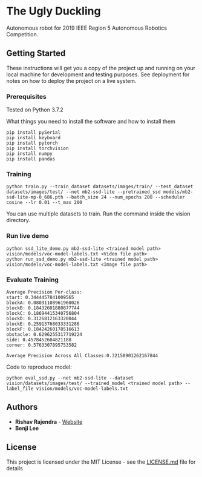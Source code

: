 # The Ugly Duckling

Autonomous robot for 2019 IEEE Region 5 Autonomous Robotics Competition.

## Getting Started

These instructions will get you a copy of the project up and running on your local machine for development and testing purposes. See deployment for notes on how to deploy the project on a live system.

### Prerequisites

Tested on Python 3.7.2

What things you need to install the software and how to install them

```
pip install pySerial
pip install keyboard
pip install pytorch
pip install torchvision
pip install numpy
pip install pandas
```

### Training
```
python train.py --train_dataset datasets/images/train/ --test_dataset datasets/images/test/ --net mb2-ssd-lite --pretrained_ssd models/mb2-ssd-lite-mp-0_686.pth --batch_size 24 --num_epochs 200 --scheduler cosine --lr 0.01 --t_max 200
```
You can use multiple datasets to train. Run the command inside the vision directory.

### Run live demo
```
python ssd_lite_demo.py mb2-ssd-lite <trained model path> vision/models/voc-model-labels.txt <Video file path> 
python run_ssd_demo.py mb2-ssd-lite <trained model path> vision/models/voc-model-labels.txt <Image file path>
```
### Evaluate Training
```
Average Precision Per-class:
start: 0.3444457841009565
blockA: 0.08031108961960026
blockB: 0.18432601880877744
blockC: 0.18694415340756804
blockD: 0.3126812163320044
blockE: 0.25913768033331286
blockF: 0.18424260178516613
obstacle: 0.6296255317719224
side: 0.4578452604821188
corner: 0.5763307895753582

Average Precision Across All Classes:0.32158901262167844
```
Code to reproduce model:
```
python eval_ssd.py --net mb2-ssd-lite --dataset vision/datasets/images/test/ --trained_model <trained model path> --label_file vision/models/voc-model-labels.txt
```
  
## Authors

* **Rishav Rajendra** - [Website](https://rishavrajendra.github.io)
* **Benji Lee**

## License

This project is licensed under the MIT License - see the [LICENSE.md](LICENSE.md) file for details
